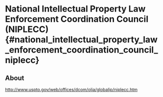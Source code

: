 # National Intellectual Property Law Enforcement Coordination Council (NIPLECC) {#national_intellectual_property_law_enforcement_coordination_council_niplecc}

## About

<http://www.uspto.gov/web/offices/dcom/olia/globalip/niplecc.htm>
